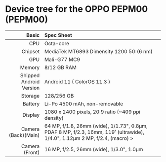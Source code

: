Device tree for the OPPO PEPM00 (PEPM00)
=================================================

| Basic                   | Spec Sheet                                                                                                                     |
| -----------------------:|:------------------------------------------------------------------------------------------------------------------------------ |
| CPU                     | Octa-core                                                                                                                      |
| Chipset                 | MediaTek MT6893 Dimensity 1200 5G (6 nm)                                                                                                            |
| GPU                     | Mali-G77 MC9                                                                                                                   |
| Memory                  | 8/12 GB RAM                                                                                                                   |
| Shipped Android Version | Android 11 ( ColorOS 11.3 )                                                                                                                           |
| Storage                 | 128/256 GB                                                                                                                      |
| Battery                 | Li-Po 4500 mAh, non-removable                                                                                           |
| Display                 | 1080 x 2400 pixels, 20:9 ratio (~409 ppi density)                                                                              |
| Camera (Back)(Main)     | 64 MP, f/1.8, 26mm (wide), 1/1.73", 0.8µm, PDAF 8 MP, f/2.3, 16mm, 119˚ (ultrawide), 1/4.0", 1.12µm 2 MP, f/2.4, (macro)                                                                >
| Camera (Front)          | 16 MP, f/2.5, 26mm (wide), 1/3.0", 1.0µm                                                                                      |
